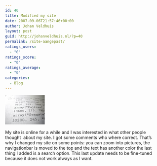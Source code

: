 ```yaml
---
id: 40
title: Modified my site
date: 2007-09-06T21:57:46+00:00
author: Johan Veldhuis
layout: post
guid: http://johanveldhuis.nl/?p=40
permalink: /site-aangepast/
ratings_users:
  - "0"
ratings_score:
  - "0"
ratings_average:
  - "0"
categories:
  - Blog
---
```

[![PHP](/wp-content/uploads/2008/03/php.thumbnail.jpg)](/wp-content/uploads/2008/03/php.jpg "PHP")

My site is online for a while and I was interested in what other people thought  about my site. I got some comments who where correct. That&#8217;s why I changed my site on some points: you can zoom into pictures, the navigationbar is moved to the top and the text has another color the last thing I added is a search option. This last update needs to be fine-tuned because it does not work always as I want.